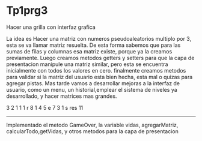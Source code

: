 # Tp1prg3
Hacer una grilla con interfaz grafica

La idea es Hacer una matriz con numeros pseudoaleatorios multiplo por 3, esta se va llamar matriz resuelta.
 De esta forma sabemos que  para las sumas de filas y columnas esa matriz existe, porque ya la creamos previamente.
 Luego creamos metodos getters y setters para que la capa de presentacion manipule una matriz similar, pero esta se encuentra inicialmente con todos los valores en cero.
 finalmente creamos metodos para validar si la matriz del usuario esta bien hecha, esta mal o quizas para agregar pistas.
 Mas tarde vamos a desarrollar mejoras a la interfaz de usuario, como un menu, un historial,emplear el sistema de niveles ya desarrollado, y hacer matrices mas grandes.
 
 
 
 
 3 2 1 1 1  r  8
 1 4 5  e
 7 3 1  s
 res
 11 
 
 ----------------
 Implementado el metodo GameOver, la variable vidas, agregarMatriz, calcularTodo,getVidas, y otros metodos para la capa de presentacion
